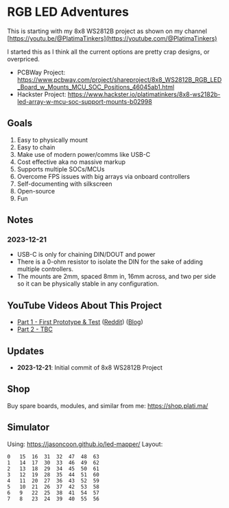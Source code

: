 # RGB LED Adventures
This is starting with my 8x8 WS2812B project as shown on my channel [https://youtu.be/@PlatimaTinkers](https://youtube.com/@PlatimaTinkers)

I started this as I think all the current options are pretty crap designs, or overpriced.

* PCBWay Project: https://www.pcbway.com/project/shareproject/8x8_WS2812B_RGB_LED_Board_w_Mounts_MCU_SOC_Positions_46045ab1.html
* Hackster Project: https://www.hackster.io/platimatinkers/8x8-ws2182b-led-array-w-mcu-soc-support-mounts-b02998

## Goals
1. Easy to physically mount
2. Easy to chain
3. Make use of modern power/comms like USB-C
4. Cost effective aka no massive markup
5. Supports multiple SOCs/MCUs
6. Overcome FPS issues with big arrays via onboard controllers
7. Self-documenting with silkscreen
8. Open-source
9. Fun

## Notes
### 2023-12-21
* USB-C is only for chaining DIN/DOUT and power
* There is a 0-ohm resistor to isolate the DIN for the sake of adding multiple controllers.
* The mounts are 2mm, spaced 8mm in, 16mm across, and two per side so it can be physically stable in any configuration.

## YouTube Videos About This Project
 - [Part 1 - First Prototype & Test](https://youtu.be/V4Wd6AvVf8U) ([Reddit](https://www.reddit.com/r/Platima/comments/18opq3h/i_was_annoyed_at_how_crap_all_rgb_matrixes/)) ([Blog](https://plati.ma/other-neopixel-matrixes-are-crap/))
 - [Part 2 - TBC]()

## Updates
* **2023-12-21**: Initial commit of 8x8 WS2812B Project

## Shop
Buy spare boards, modules, and similar from me: https://shop.plati.ma/

## Simulator
Using: https://jasoncoon.github.io/led-mapper/
Layout:
```
0	15	16	31	32	47	48	63
1	14	17	30	33	46	49	62
2	13	18	29	34	45	50	61
3	12	19	28	35	44	51	60
4	11	20	27	36	43	52	59
5	10	21	26	37	42	53	58
6	9	22	25	38	41	54	57
7	8	23	24	39	40	55	56
```
